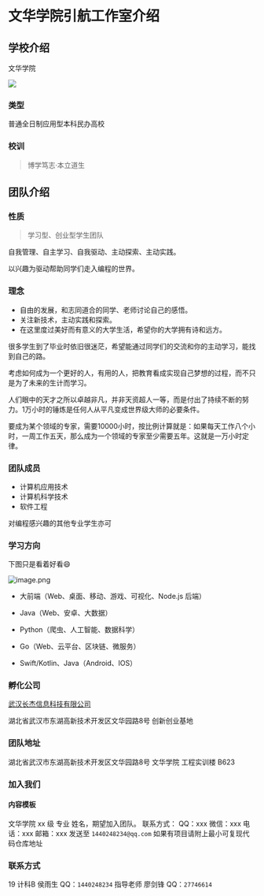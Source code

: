 # 文华学院引航工作室介绍

## 学校介绍


文华学院


[![](https://cdn.nlark.com/yuque/0/2019/jpeg/213898/1565495041336-e60a3d61-d781-4e0e-a7f3-a2ae510bf7fb.jpeg#align=left&display=inline&height=460&margin=%5Bobject%20Object%5D&originHeight=460&originWidth=1380&size=0&status=done&style=none&width=1380)](https://github.com/wenhuayh/wenhuayh.github.io/blob/master/img/wenhua.jpg)


### 类型


普通全日制应用型本科民办高校


### 校训


> 博学笃志·本立道生



## 团队介绍


### 性质


> 学习型、创业型学生团队



自我管理、自主学习、自我驱动、主动探索、主动实践。


以兴趣为驱动帮助同学们走入编程的世界。


### 理念


- 自由的发展，和志同道合的同学、老师讨论自己的感悟。
- 关注新技术，主动实践和探索。
- 在这里度过美好而有意义的大学生活，希望你的大学拥有诗和远方。



很多学生到了毕业时依旧很迷茫，希望能通过同学们的交流和你的主动学习，能找到自己的路。


考虑如何成为一个更好的人，有用的人，把教育看成实现自己梦想的过程，而不只是为了未来的生计而学习。


人们眼中的天才之所以卓越非凡，并非天资超人一等，而是付出了持续不断的努力。1万小时的锤炼是任何人从平凡变成世界级大师的必要条件。


要成为某个领域的专家，需要10000小时，按比例计算就是：如果每天工作八个小时，一周工作五天，那么成为一个领域的专家至少需要五年。这就是一万小时定律。


### 团队成员


- 计算机应用技术
- 计算机科学技术
- 软件工程



对编程感兴趣的其他专业学生亦可


### 学习方向


下图只是看着好看😄


![image.png](https://cdn.nlark.com/yuque/0/2019/png/213898/1566639845343-05d88180-e6ed-46a5-90e0-08aea3ef2886.png#align=left&display=inline&height=314&margin=%5Bobject%20Object%5D&name=image.png&originHeight=455&originWidth=645&size=550321&status=done&style=none&width=445)


- 大前端（Web、桌面、移动、游戏、可视化、Node.js 后端）
- Java（Web、安卓、大数据）

- Python（爬虫、人工智能、数据科学）

- Go（Web、云平台、区块链、微服务）
- Swift/Kotlin、Java（Android、IOS）



### 孵化公司


[武汉长杰信息科技有限公司](https://www.ichangjie.com/)


湖北省武汉市东湖高新技术开发区文华园路8号 创新创业基地


### 团队地址


湖北省武汉市东湖高新技术开发区文华园路8号 文华学院 工程实训楼 B623


### 加入我们


#### 内容模板


文华学院 xx 级 专业 姓名，期望加入团队。
联系方式： QQ：xxx 微信：xxx 电话：xxx 邮箱：xxx
发送至 `1440248234@qq.com`
如果有项目请附上最小可复现代码仓库地址


### 联系方式


19 计科B 侯雨生 QQ：`1440248234`
指导老师 廖剑锋 QQ：`27746614`

